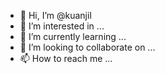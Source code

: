 - 👋 Hi, I’m @kuanjil
- 👀 I’m interested in ...
- 🌱 I’m currently learning ...
- 💞️ I’m looking to collaborate on ...
- 📫 How to reach me ...

<!---
kuanjil/kuanjil is a ✨ special ✨ repository because its `README.md` (this file) appears on your GitHub profile.
You can click the Preview link to take a look at your changes.
--->
